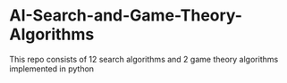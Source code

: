 # AI-Search-and-Game-Theory-Algorithms
This repo consists of 12 search algorithms and 2 game theory algorithms implemented in python
